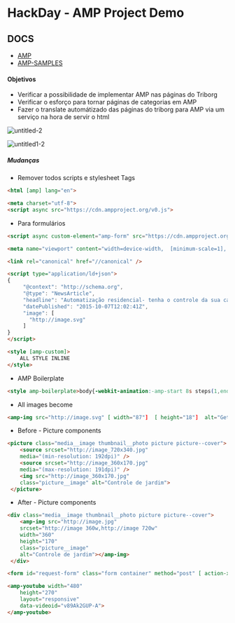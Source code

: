 # HackDay - AMP Project Demo

## DOCS
* [AMP]
* [AMP-SAMPLES]

####  Objetivos

  - Verificar a possibilidade de implementar AMP nas páginas do Triborg
  - Verificar o esforço para tornar páginas de categorias em AMP
  - Fazer o translate automátizado das páginas do triborg para AMP via um serviço na hora de servir o html

![untitled-2](https://cloud.githubusercontent.com/assets/178548/24027368/cf438010-0aa5-11e7-8023-f68d9fda833e.jpg)

![untitled1-2](https://cloud.githubusercontent.com/assets/178548/24027392/f93345b8-0aa5-11e7-92c8-c373c29e7485.jpg)



 ##### Mudanças
* Remover todos scripts e stylesheet Tags

```html
<html [amp] lang="en">
```
```html
<meta charset="utf-8">
<script async src="https://cdn.ampproject.org/v0.js">
 ```
 * Para formulários
 ```html
 <script async custom-element="amp-form" src="https://cdn.ampproject.org/v0/amp-form-0.1.js"></script>
 ```
 
```html
<meta name="viewport" content="width=device-width,  [minimum-scale=1], initial-scale=1.0" />
```
```html
<link rel="canonical" href="//canonical" />
```
```html
<script type="application/ld+json">
{
     "@context": "http://schema.org",
     "@type": "NewsArticle",
     "headline": "Automatização residencial- tenha o controle da sua casa na sua mão",
     "datePublished": "2015-10-07T12:02:41Z",
     "image": [
       "http://image.svg"
     ]
}
</script>
```

```html
<style [amp-custom]>
    ALL STYLE INLINE
</style>
```
* AMP Boilerplate
```html
<style amp-boilerplate>body{-webkit-animation:-amp-start 8s steps(1,end) 0s 1 normal both;-moz-animation:-amp-start 8s steps(1,end) 0s 1 normal both;-ms-animation:-amp-start 8s steps(1,end) 0s 1 normal both;animation:-amp-start 8s steps(1,end) 0s 1 normal both}@-webkit-keyframes -amp-start{from{visibility:hidden}to{visibility:visible}}@-moz-keyframes -amp-start{from{visibility:hidden}to{visibility:visible}}@-ms-keyframes -amp-start{from{visibility:hidden}to{visibility:visible}}@-o-keyframes -amp-start{from{visibility:hidden}to{visibility:visible}}@keyframes -amp-start{from{visibility:hidden}to{visibility:visible}}</style><noscript><style amp-boilerplate>body{-webkit-animation:none;-moz-animation:none;-ms-animation:none;animation:none}</style></noscript>
```

* All images become **<amp-img></amp-img>**
```html
<amp-img src="http://image.svg" [ width="87"]  [ height="18"]  alt="GetNinjas"></amp-img>
```

* Before - Picture components

```html
<picture class="media__image thumbnail__photo picture picture--cover">
    <source srcset="http://image_720x340.jpg"
    media="(min-resolution: 192dpi)" />
    <source srcset="http://image_360x170.jpg"
    media="(max-resolution: 191dpi)" />
    <img src="http://image_360x170.jpg"
    class="picture__image" alt="Controle de jardim">
 </picture>
```

* After - Picture components
```html
<div class="media__image thumbnail__photo picture picture--cover">
    <amp-img src="http://image.jpg"
    srcset="http://image 360w,http://image 720w"
    width="360"
    height="170"
    class="picture__image"
    alt="Controle de jardim"></amp-img>
 </div>
```
```html
<form id="request-form" class="form container" method="post" [ action-xhr="https://example.com/subscribe" ] target="_top">
```

```html
<amp-youtube width="480"
    height="270"
    layout="responsive"
    data-videoid="v89Ak2GUP-A">
</amp-youtube>
```

[AMP]: <https://www.ampproject.org/>
[AMP-SAMPLES]: <https://ampbyexample.com/>
